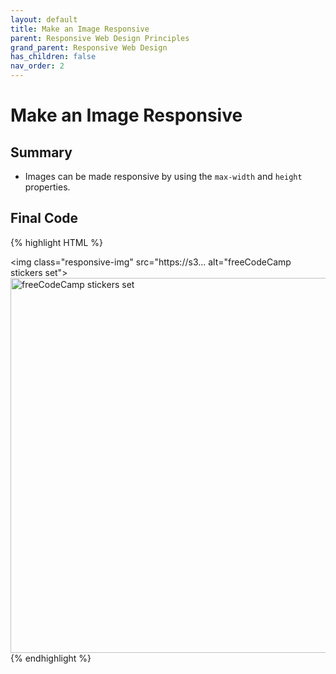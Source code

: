 ```yaml
---
layout: default
title: Make an Image Responsive
parent: Responsive Web Design Principles
grand_parent: Responsive Web Design
has_children: false
nav_order: 2
---
```

# Make an Image Responsive
## Summary
- Images can be made responsive by using the `max-width` and `height` properties.

## Final Code

{% highlight HTML %}
<style>
.responsive-img {
  max-width: 100%;
  height: auto;
}

img {
  width: 600px;
}
</style>

<img class="responsive-img" src="https://s3... alt="freeCodeCamp stickers set">
<img src="https://s3..." alt="freeCodeCamp stickers set">
{% endhighlight %}